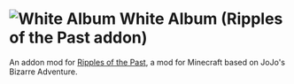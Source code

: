 # ![White Album](https://raw.githubusercontent.com/MakutaZeml/Hermit-Purple-RotP/main/src/main/resources/assets/rotp_zhp/textures/power/hermito_purple.png) White Album (Ripples of the Past addon) 
An addon mod for [Ripples of the Past](https://github.com/StandoByte/Ripples-of-the-Past), a mod for Minecraft based on JoJo's Bizarre Adventure.



